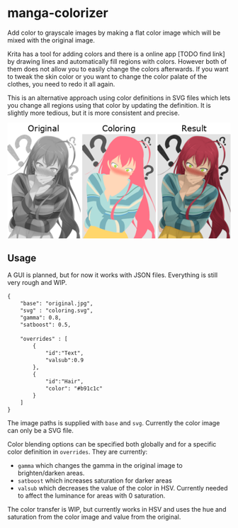 # manga-colorizer

Add color to grayscale images by making a flat color image which will be mixed with the original image.

Krita has a tool for adding colors and there is a online app [TODO find link] by drawing lines and automatically fill regions with colors. However both of them does not allow you to easily change the colors afterwards. If you want to tweak the skin color or you want to change the color palate of  the clothes, you need to redo it all again.

This is an alternative approach using color definitions in SVG files which lets you change all regions using that color by updating the definition. It is slightly more tedious, but it is more consistent and precise.

![](img-operation.png)

## Usage

A GUI is planned, but for now it works with JSON files. Everything is still very rough and WIP.

```JS
{
    "base": "original.jpg",
    "svg" : "coloring.svg",
    "gamma": 0.8,
    "satboost": 0.5,

    "overrides" : [
        {
            "id":"Text",
            "valsub":0.9
        },
        {
            "id":"Hair",
            "color": "#b91c1c"
        }
    ]
}
```
The image paths is supplied with `base` and `svg`. Currently the color image can only be a SVG file.

Color blending options can be specified both globally and for a specific color definition in `overrides`. They are currently:

- `gamma` which changes the gamma in the original image to brighten/darken areas.
- `satboost` which increases saturation for darker areas
- `valsub`  which decreases the value of the color in HSV. Currently needed to affect the luminance for areas with 0 saturation.

The color transfer is WIP, but currently works in HSV and uses the hue and saturation from the color  image and value from the original.
